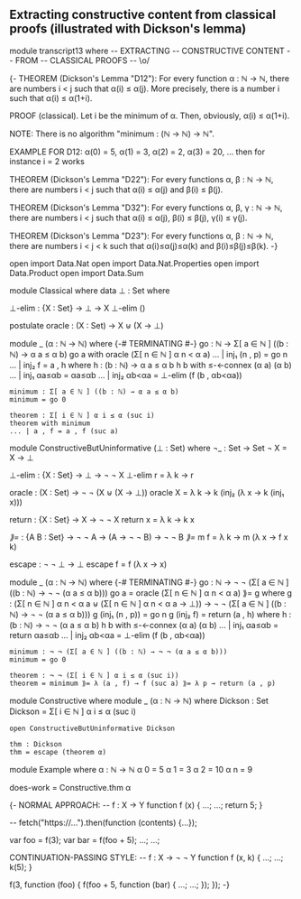 ## Extracting constructive content from classical proofs (illustrated with Dickson's lemma)
module transcript13 where
-- EXTRACTING
--   CONSTRUCTIVE CONTENT
-- FROM
--   CLASSICAL PROOFS
-- \o/

{-
  THEOREM (Dickson's Lemma "D12"):
    For every function α : ℕ → ℕ,
    there are numbers i < j such that α(i) ≤ α(j).
    More precisely, there is a number i such that α(i) ≤ α(1+i).

  PROOF (classical).
    Let i be the minimum of α.
    Then, obviously, α(i) ≤ α(1+i).

  NOTE:
    There is no algorithm "minimum : (ℕ → ℕ) → ℕ".

  EXAMPLE FOR D12:
    α(0) = 5, α(1) = 3, α(2) = 2, α(3) = 20, ...
    then for instance i = 2 works

  THEOREM (Dickson's Lemma "D22"):
    For every functions α, β : ℕ → ℕ,
    there are numbers i < j such that α(i) ≤ α(j) and β(i) ≤ β(j).

  THEOREM (Dickson's Lemma "D32"):
    For every functions α, β, γ : ℕ → ℕ,
    there are numbers i < j such that α(i) ≤ α(j), β(i) ≤ β(j), γ(i) ≤ γ(j).

  THEOREM (Dickson's Lemma "D23"):
    For every functions α, β : ℕ → ℕ,
    there are numbers i < j < k such that α(i)≤α(j)≤α(k) and β(i)≤β(j)≤β(k).
-}

open import Data.Nat
open import Data.Nat.Properties
open import Data.Product
open import Data.Sum

module Classical where
  data ⊥ : Set where

  ⊥-elim : {X : Set} → ⊥ → X
  ⊥-elim ()

  postulate
    oracle : (X : Set) → X ⊎ (X → ⊥)

  module _ (α : ℕ → ℕ) where
    {-# TERMINATING #-}
    go : ℕ → Σ[ a ∈ ℕ ] ((b : ℕ) → α a ≤ α b)
    go a with oracle (Σ[ n ∈ ℕ ] α n < α a)
    ... | inj₁ (n , p) = go n
    ... | inj₂ f       = a , h
        where
        h : (b : ℕ) → α a ≤ α b
        h b with ≤-<-connex (α a) (α b)
        ... | inj₁ αa≤αb = αa≤αb
        ... | inj₂ αb<αa = ⊥-elim (f (b , αb<αa))

    minimum : Σ[ a ∈ ℕ ] ((b : ℕ) → α a ≤ α b)
    minimum = go 0

    theorem : Σ[ i ∈ ℕ ] α i ≤ α (suc i)
    theorem with minimum
    ... | a , f = a , f (suc a)

module ConstructiveButUninformative (⊥ : Set) where
  ¬_ : Set → Set
  ¬ X = X → ⊥

  ⊥-elim : {X : Set} → ⊥ → ¬ ¬ X
  ⊥-elim r = λ k → r

  oracle : (X : Set) → ¬ ¬ (X ⊎ (X → ⊥))
  oracle X = λ k → k (inj₂ (λ x → k (inj₁ x)))

  return : {X : Set} → X → ¬ ¬ X
  return x = λ k → k x

  _⟫=_ : {A B : Set} → ¬ ¬ A → (A → ¬ ¬ B) → ¬ ¬ B
  _⟫=_ m f = λ k → m (λ x → f x k)

  escape : ¬ ¬ ⊥ → ⊥
  escape f = f (λ x → x)

  module _ (α : ℕ → ℕ) where
    {-# TERMINATING #-}
    go : ℕ → ¬ ¬ (Σ[ a ∈ ℕ ] ((b : ℕ) → ¬ ¬ (α a ≤ α b)))
    go a = oracle (Σ[ n ∈ ℕ ] α n < α a) ⟫= g
      where
      g : (Σ[ n ∈ ℕ ] α n < α a ⊎ (Σ[ n ∈ ℕ ] α n < α a → ⊥)) → ¬ ¬ (Σ[ a ∈ ℕ ] ((b : ℕ) → ¬ ¬ (α a ≤ α b)))
      g (inj₁ (n , p)) = go n
      g (inj₂ f)       = return (a , h)
        where
        h : (b : ℕ) → ¬ ¬ (α a ≤ α b)
        h b with ≤-<-connex (α a) (α b)
        ... | inj₁ αa≤αb = return αa≤αb
        ... | inj₂ αb<αa = ⊥-elim (f (b , αb<αa))

    minimum : ¬ ¬ (Σ[ a ∈ ℕ ] ((b : ℕ) → ¬ ¬ (α a ≤ α b)))
    minimum = go 0

    theorem : ¬ ¬ (Σ[ i ∈ ℕ ] α i ≤ α (suc i))
    theorem = minimum ⟫= λ (a , f) → f (suc a) ⟫= λ p → return (a , p)

module Constructive where
  module _ (α : ℕ → ℕ) where
    Dickson : Set
    Dickson = Σ[ i ∈ ℕ ] α i ≤ α (suc i)

    open ConstructiveButUninformative Dickson

    thm : Dickson
    thm = escape (theorem α)

module Example where
  α : ℕ → ℕ
  α 0 = 5
  α 1 = 3
  α 2 = 10
  α n = 9

  does-work = Constructive.thm α


{-
  NORMAL APPROACH:
  -- f : X → Y
  function f (x) {
    ...;
    ...;
    return 5;
  }

  -- fetch("https://...").then(function (contents) {...});

  var foo = f(3);
  var bar = f(foo + 5);
  ...;
  ...;

  CONTINUATION-PASSING STYLE:
  -- f : X → ¬ ¬ Y
  function f (x, k) {
    ...;
    ...;
    k(5);
  }

  f(3, function (foo) {
    f(foo + 5, function (bar) {
      ...;
      ...;
    });
  });
-}

